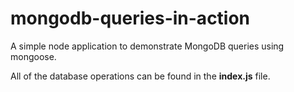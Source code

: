 # mongodb-queries-in-action

A simple node application to demonstrate MongoDB queries using mongoose.

All of the database operations can be found in the **index.js** file.

